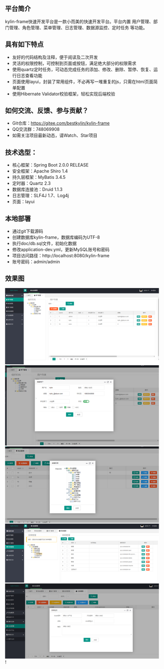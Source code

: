 ## 平台简介
kylin-frame快速开发平台是一款小而美的快速开发平台。平台内置 用户管理、部门管理、角色管理、菜单管理、日志管理、数据源监控、定时任务 等功能。

## 具有如下特点
- 友好的代码结构及注释，便于阅读及二次开发
- 灵活的权限控制，可控制到页面或按钮，满足绝大部分的权限需求
- 使用quartz定时任务，可动态完成任务的添加、修改、删除、暂停、恢复、运行日志查看功能
- 页面使用layui，封装了常用组件，不必再写一堆重复的js，只需在html页面简单配置
- 使用Hibernate Validator校验框架，轻松实现后端校验

## 如何交流、反馈、参与贡献？
- Git仓库：https://gitee.com/bestkylin/kylin-frame
- QQ交流群：748069908
- 如需关注项目最新动态，请Watch、Star项目

## 技术选型：
- 核心框架：Spring Boot 2.0.0 RELEASE
- 安全框架：Apache Shiro 1.4
- 持久层框架：MyBatis 3.4.5
- 定时器：Quartz 2.3
- 数据库连接池：Druid 1.1.3
- 日志管理：SLF4J 1.7、Log4j
- 页面：layui

## 本地部署
- 通过git下载源码
- 创建数据库kylin-frame，数据库编码为UTF-8
- 执行doc/db.sql文件，初始化数据
- 修改application-dev.yml，更新MySQL账号和密码
- 项目访问路径：http://localhost:8080/kylin-frame
- 账号密码：admin/admin

## 效果图
![输入图片说明](kylin-admin/src/main/resources/static/images/user.png)
![输入图片说明](kylin-admin/src/main/resources/static/images/userAdd.png)
![输入图片说明](kylin-admin/src/main/resources/static/images/role.png)
![输入图片说明](kylin-admin/src/main/resources/static/images/menuScr.png)
![输入图片说明](kylin-admin/src/main/resources/static/images/job.png)
!

